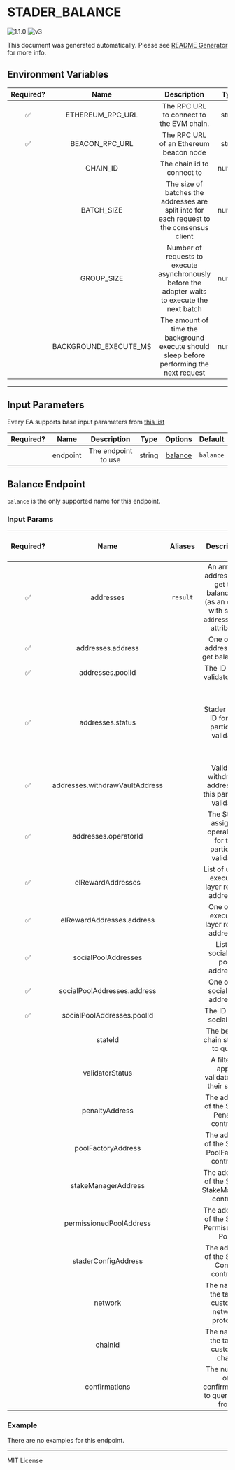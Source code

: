 # STADER_BALANCE

![1.1.0](https://img.shields.io/github/package-json/v/smartcontractkit/external-adapters-js?filename=packages/sources/stader-balance/package.json) ![v3](https://img.shields.io/badge/framework%20version-v3-blueviolet)

This document was generated automatically. Please see [README Generator](../../scripts#readme-generator) for more info.

## Environment Variables

| Required? |         Name          |                                           Description                                           |  Type  | Options | Default |
| :-------: | :-------------------: | :---------------------------------------------------------------------------------------------: | :----: | :-----: | :-----: |
|    ✅     |   ETHEREUM_RPC_URL    |                            The RPC URL to connect to the EVM chain.                             | string |         |         |
|    ✅     |    BEACON_RPC_URL     |                             The RPC URL of an Ethereum beacon node                              | string |         |         |
|           |       CHAIN_ID        |                                   The chain id to connect to                                    | number |         |   `1`   |
|           |      BATCH_SIZE       |    The size of batches the addresses are split into for each request to the consensus client    | number |         |  `15`   |
|           |      GROUP_SIZE       | Number of requests to execute asynchronously before the adapter waits to execute the next batch | number |         |  `25`   |
|           | BACKGROUND_EXECUTE_MS |    The amount of time the background execute should sleep before performing the next request    | number |         | `10000` |

---

## Input Parameters

Every EA supports base input parameters from [this list](https://github.com/smartcontractkit/ea-framework-js/blob/main/src/config/index.ts)

| Required? |   Name   |     Description     |  Type  |           Options            |  Default  |
| :-------: | :------: | :-----------------: | :----: | :--------------------------: | :-------: |
|           | endpoint | The endpoint to use | string | [balance](#balance-endpoint) | `balance` |

## Balance Endpoint

`balance` is the only supported name for this endpoint.

### Input Params

| Required? |              Name              | Aliases  |                                            Description                                            |   Type   |                                                                                                Options                                                                                                 |   Default   | Depends On | Not Valid With |
| :-------: | :----------------------------: | :------: | :-----------------------------------------------------------------------------------------------: | :------: | :----------------------------------------------------------------------------------------------------------------------------------------------------------------------------------------------------: | :---------: | :--------: | :------------: |
|    ✅     |           addresses            | `result` | An array of addresses to get the balances of (as an object with string `address` as an attribute) | object[] |                                                                                                                                                                                                        |             |            |                |
|    ✅     |       addresses.address        |          |                              One of the addresses to get balance of                               |  string  |                                                                                                                                                                                                        |             |            |                |
|    ✅     |        addresses.poolId        |          |                                   The ID of the validator pool                                    |  number  |                                                                                                                                                                                                        |             |            |                |
|    ✅     |        addresses.status        |          |                          Stader status ID for this particular validator                           |  number  | `0`, `1`, `2`, `3`, `4`, `5`, `6`, `7`, `8`, `9`, `ACTIVE`, `DEPOSITED`, `EXITED`, `FRONT_RUN`, `INITIALIZED`, `INVALID_SIGNATURE`, `IN_ACTIVATION_QUEUE`, `IN_EXIT_QUEUE`, `PRE_DEPOSIT`, `WITHDRAWN` |             |            |                |
|    ✅     | addresses.withdrawVaultAddress |          |                    Validator withdrawal address for this particular validator                     |  string  |                                                                                                                                                                                                        |             |            |                |
|    ✅     |      addresses.operatorId      |          |                   The Stader assigned operator ID for this particular validator                   |  number  |                                                                                                                                                                                                        |             |            |                |
|    ✅     |       elRewardAddresses        |          |                          List of unique execution layer reward addresses                          | object[] |                                                                                                                                                                                                        |             |            |                |
|    ✅     |   elRewardAddresses.address    |          |                            One of the execution layer reward addresses                            |  string  |                                                                                                                                                                                                        |             |            |                |
|    ✅     |      socialPoolAddresses       |          |                                List of socializing pool addresses                                 | object[] |                                                                                                                                                                                                        |             |            |                |
|    ✅     |  socialPoolAddresses.address   |          |                                 One of the social pool addresses                                  |  string  |                                                                                                                                                                                                        |             |            |                |
|    ✅     |   socialPoolAddresses.poolId   |          |                                     The ID of the social pool                                     |  number  |                                                                                                                                                                                                        |             |            |                |
|           |            stateId             |          |                                The beacon chain state ID to query                                 |  string  |                                                                                                                                                                                                        | `finalized` |            |                |
|           |        validatorStatus         |          |                           A filter to apply validators by their status                            | string[] |                                                                                                                                                                                                        |             |            |                |
|           |         penaltyAddress         |          |                            The address of the Stader Penalty contract.                            |  string  |                                                                                                                                                                                                        |             |            |                |
|           |       poolFactoryAddress       |          |                          The address of the Stader PoolFactory contract.                          |  string  |                                                                                                                                                                                                        |             |            |                |
|           |      stakeManagerAddress       |          |                         The adddress of the Stader StakeManager contract                          |  string  |                                                                                                                                                                                                        |             |            |                |
|           |    permissionedPoolAddress     |          |                           The adddress of the Stader Permissioned Pool                            |  string  |                                                                                                                                                                                                        |             |            |                |
|           |      staderConfigAddress       |          |                            The address of the Stader Config contract.                             |  string  |                                                                                                                                                                                                        |             |            |                |
|           |            network             |          |                         The name of the target custodial network protocol                         |  string  |                                                                                               `ethereum`                                                                                               | `ethereum`  |            |                |
|           |            chainId             |          |                              The name of the target custodial chain                               |  string  |                                                                                          `goerli`, `mainnet`                                                                                           |  `mainnet`  |            |                |
|           |         confirmations          |          |                          The number of confirmations to query data from                           |  number  |                                                                                                                                                                                                        |             |            |                |

### Example

There are no examples for this endpoint.

---

MIT License
